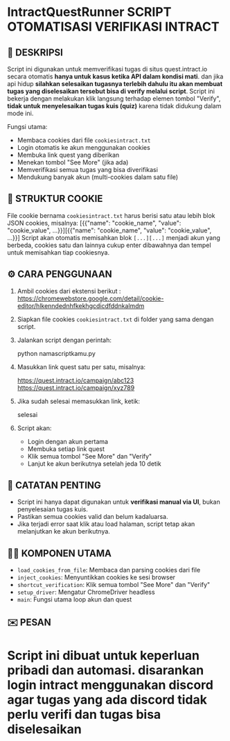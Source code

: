 # IntractQuestRunner SCRIPT OTOMATISASI VERIFIKASI INTRACT

📌 DESKRIPSI
------------
Script ini digunakan untuk memverifikasi tugas di situs quest.intract.io secara otomatis **hanya untuk kasus ketika API dalam kondisi mati**. dan jika api hidup **silahkan selesaikan tugasnya terlebih dahulu itu akan membuat tugas yang diselesaikan tersebut bisa di verify melalui script**. 
Script ini bekerja dengan melakukan klik langsung terhadap elemen tombol "Verify", **tidak untuk menyelesaikan tugas kuis (quiz)** karena tidak didukung dalam mode ini.

Fungsi utama:
- Membaca cookies dari file `cookiesintract.txt`
- Login otomatis ke akun menggunakan cookies
- Membuka link quest yang diberikan
- Menekan tombol "See More" (jika ada)
- Memverifikasi semua tugas yang bisa diverifikasi
- Mendukung banyak akun (multi-cookies dalam satu file)

📂 STRUKTUR COOKIE
------------------
File cookie bernama `cookiesintract.txt` harus berisi satu atau lebih blok JSON cookies, misalnya:
[{{"name": "cookie_name", "value": "cookie_value", ...}}][{{"name": "cookie_name", "value": "cookie_value", ...}}]
Script akan otomatis memisahkan blok `[...][...]` menjadi akun yang berbeda, cookies satu dan lainnya cukup enter dibawahnya dan tempel untuk memisahkan tiap cookiesnya.

⚙️ CARA PENGGUNAAN
-------------------
1. Ambil cookies dari ekstensi berikut : https://chromewebstore.google.com/detail/cookie-editor/hlkenndednhfkekhgcdicdfddnkalmdm 
1. Siapkan file cookies `cookiesintract.txt` di folder yang sama dengan script.
2. Jalankan script dengan perintah:

   python namascriptkamu.py

3. Masukkan link quest satu per satu, misalnya:

   https://quest.intract.io/campaign/abc123
   https://quest.intract.io/campaign/xyz789

4. Jika sudah selesai memasukkan link, ketik:

   selesai

5. Script akan:
   - Login dengan akun pertama
   - Membuka setiap link quest
   - Klik semua tombol "See More" dan "Verify"
   - Lanjut ke akun berikutnya setelah jeda 10 detik

📌 CATATAN PENTING
-------------------
- Script ini hanya dapat digunakan untuk **verifikasi manual via UI**, bukan penyelesaian tugas kuis. 
- Pastikan semua cookies valid dan belum kadaluarsa.
- Jika terjadi error saat klik atau load halaman, script tetap akan melanjutkan ke akun berikutnya.

👨‍💻 KOMPONEN UTAMA
-------------------
- `load_cookies_from_file`: Membaca dan parsing cookies dari file
- `inject_cookies`: Menyuntikkan cookies ke sesi browser
- `shortcut_verification`: Klik semua tombol "See More" dan "Verify"
- `setup_driver`: Mengatur ChromeDriver headless
- `main`: Fungsi utama loop akun dan quest

✉️ PESAN
---------
# Script ini dibuat untuk keperluan pribadi dan automasi. disarankan login intract menggunakan discord agar tugas yang ada discord tidak perlu verifi dan tugas bisa diselesaikan
